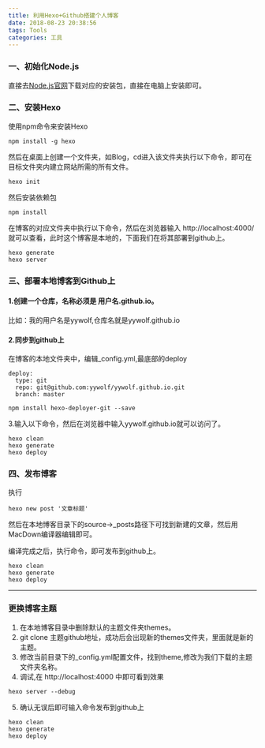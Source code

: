```yaml
---
title: 利用Hexo+Github搭建个人博客
date: 2018-08-23 20:38:56
tags: Tools
categories: 工具
---
```

### 一、初始化Node.js
直接去[Node.js官网](https://nodejs.org/en/)下载对应的安装包，直接在电脑上安装即可。

### 二、安装Hexo
使用npm命令来安装Hexo

```
npm install -g hexo
```

然后在桌面上创建一个文件夹，如Blog，cd进入该文件夹执行以下命令，即可在目标文件夹内建立网站所需的所有文件。

```
hexo init
```
然后安装依赖包

```
npm install
```
在博客的对应文件夹中执行以下命令，然后在浏览器输入 http://localhost:4000/ 就可以查看，此时这个博客是本地的，下面我们在将其部署到github上。

```
hexo generate
hexo server
```
### 三、部署本地博客到Github上
#### 1.创建一个仓库，名称必须是 用户名.github.io。
比如：我的用户名是yywolf,仓库名就是yywolf.github.io

#### 2.同步到github上
在博客的本地文件夹中，编辑_config.yml,最底部的deploy

```
deploy:
  type: git
  repo: git@github.com:yywolf/yywolf.github.io.git
  branch: master
```
```
npm install hexo-deployer-git --save

```
3.输入以下命令，然后在浏览器中输入yywolf.github.io就可以访问了。

```
hexo clean
hexo generate
hexo deploy
```
### 四、发布博客
执行
```
hexo new post '文章标题'
```

然后在本地博客目录下的source->_posts路径下可找到新建的文章，然后用MacDown编译器编辑即可。

编译完成之后，执行命令，即可发布到github上。

```
hexo clean
hexo generate
hexo deploy
```

----

### 更换博客主题
1. 在本地博客目录中删除默认的主题文件夹themes。
2. git clone 主题github地址，成功后会出现新的themes文件夹，里面就是新的主题。
3. 修改当前目录下的_config.yml配置文件，找到theme,修改为我们下载的主题文件夹名称。
4. 调试,在 http://localhost:4000 中即可看到效果

```
hexo server --debug
```
5. 确认无误后即可输入命令发布到github上

```
hexo clean
hexo generate
hexo deploy
```


